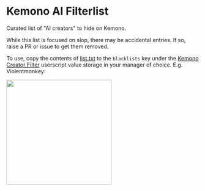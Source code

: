 # Kemono AI Filterlist

Curated list of "AI creators" to hide on Kemono.

While this list is focused on slop, there may be accidental entries. If so, raise a PR or issue to get them removed.

To use, copy the contents of [list.txt](https://github.com/komoreshi/kemono-filterlist/blob/main/list.txt) to the `blacklists` key under the [Kemono Creator Filter](https://github.com/komoreshi/kemono-creator-filter) userscript value storage in your manager of choice. E.g. Violentmonkey:

<img src="[https://files.catbox.moe/kn2xb6.jpg](https://files.catbox.moe/arshuk.png)" width="275">
